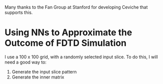 
Many thanks to the Fan Group at Stanford for developing Ceviche that supports this. 

# Using NNs to Approximate the Outcome of FDTD Simulation
I use a 100 x 100 grid, with a randomly selected input slice. To do this, I will need a good way to:
1. Generate the input slice pattern
2. Generate the inner matrix